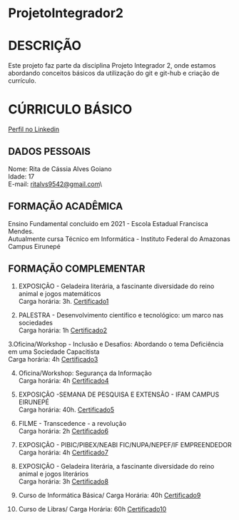 # ProjetoIntegrador2

# DESCRIÇÃO

Este projeto faz parte da disciplina Projeto Integrador 2, onde estamos abordando conceitos básicos da utilização do git e git-hub e criação de currículo.

# CÚRRICULO BÁSICO
[Perfil no Linkedin](https://www.linkedin.com/in/rita-alves-641399302?utm_source=share&utm_campaign=share_via&utm_content=profile&utm_medium=android_app)

## DADOS PESSOAIS

Nome: Rita de Cássia Alves Goiano\
Idade: 17\
E-mail: ritalvs9542@gmail.com\

## FORMAÇÃO ACADÊMICA

Ensino Fundamental concluido em 2021 - Escola Estadual Francisca Mendes.\
Autualmente cursa Técnico em Informática - Instituto Federal do Amazonas Campus Eirunepé

## FORMAÇÃO COMPLEMENTAR

1. EXPOSIÇÃO - Geladeira literária, a fascinante diversidade do reino animal e jogos matemáticos\
Carga horária: 3h.
[Certificado1](Certificado_1.pdf)

2. PALESTRA - Desenvolvimento científico e tecnológico: um marco nas sociedades\
Carga horária: 1h
[Certificado2](Certificado_2.pdf)

3.Oficina/Workshop - Inclusão e Desafios: Abordando o tema Deficiência em uma Sociedade Capacitista\
Carga horária: 4h
[Certificado3](Certificado_3.pdf)

4. Oficina/Workshop: Segurança da Informação\
Carga horária: 4h
[Certificado4](Certificado_4.pdf)

5. EXPOSIÇÃO -SEMANA DE PESQUISA E EXTENSÃO - IFAM CAMPUS EIRUNEPÉ\
Carga horária: 40h.
[Certificado5](Certificado_5.pdf)

6. FILME - Transcedence - a revolução\
Carga horária: 2h
[Certificado6](Certificado_6.pdf)

7. EXPOSIÇÃO - PIBIC/PIBEX/NEABI FIC/NUPA/NEPEF/IF EMPREENDEDOR\
Carga horária: 4h
[Certificado7](Certificado_7.pdf)

8. EXPOSIÇÃO - Geladeira literária, a fascinante diversidade do reino animal e jogos literários\
Carga horária: 3h
[Certificado8](Certificado_8.pdf)

9. Curso de Informática Básica/ Carga Horária: 40h
[Certificado9](Certificado_curso_de_informática)

10. Curso de Libras/ Carga Horária: 60h
[Certificado10](Certificado_de_Libras)
